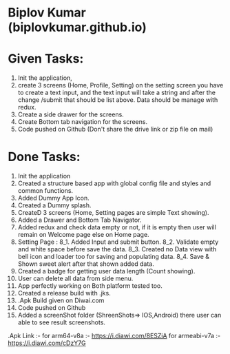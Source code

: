# Biplov Kumar (biplovkumar.github.io)

# Given Tasks: 

1. Init the application, 
2. create 3 screens (Home, Profile, Setting) on the setting screen you have to create a text input, and the text input will take a string and after the change /submit that should be list above. Data should be manage with redux.
3. Create a side drawer for the screens.
4. Create Bottom tab navigation for the screens.
5. Code pushed on Github (Don't share the drive link or zip file on mail)


# Done Tasks:

1. Init the application
2. Created a structure based app with global config file and styles and common functions.
3. Added Dummy App Icon.
4. Created a Dummy splash. 
5. CreateD 3 screens (Home, Setting pages are simple Text showing).
6. Added a Drawer and Bottom Tab Navigator.
7. Added redux and check data empty or not, if it is empty then user will remain on Welcome page else on Home page.
8. Setting Page :
8_1. Added Input and submit button.
8_2. Validate empty and white space before save the data.
8_3. Created no Data view with bell icon and loader too for saving and populating data.
8_4. Save & Shown sweet alert after that shown added data.
9. Created a badge for getting user data length (Count showing).
10. User can delete all data from side menu.
11. App perfectly working on Both platform tested too.
12. Created a release build with .jks.
13. .Apk Build given on Diwai.com
14. Code pushed on Github
15. Added a screenShot folder (ShreenShots=> IOS,Android) there user can able to see result screenshots.



.Apk Link :- 
for arm64-v8a :- https://i.diawi.com/8ESZiA
for armeabi-v7a :- https://i.diawi.com/cDzY7G
